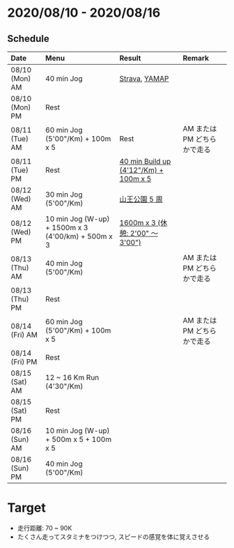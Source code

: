 # 2020/08/10 - 2020/08/16

## Schedule

| Date | Menu | Result | Remark |
|:---|:---|:---|:---|
| 08/10 (Mon) AM | 40 min Jog | [Strava](https://www.strava.com/activities/3890188530), [YAMAP](https://yamap.com/activities/7216449) | |
| 08/10 (Mon) PM | Rest | | |
| 08/11 (Tue) AM | 60 min Jog (5'00"/Km) + 100m x 5 | Rest | AM または PM どちらかで走る |
| 08/11 (Tue) PM | Rest | [40 min Build up (4'12"/Km) + 100m x 5](https://yamap.com/activities/7258201) | |
| 08/12 (Wed) AM | 30 min Jog (5'00"/Km) | [山王公園 5 周](https://yamap.com/activities/7261614) | |
| 08/12 (Wed) PM | 10 min Jog (W-up) + 1500m x 3 (4'00/km) + 500m x 3 | [1600m x 3 (休憩: 2'00" 〜 3'00")](https://yamap.com/activities/7271618) | |
| 08/13 (Thu) AM | 40 min Jog (5'00"/Km) | | AM または PM どちらかで走る |
| 08/13 (Thu) PM | Rest | | | |
| 08/14 (Fri) AM | 60 min Jog (5'00"/Km) + 100m x 5 | | AM または PM どちらかで走る |
| 08/14 (Fri) PM | Rest | | |
| 08/15 (Sat) AM | 12 ~ 16 Km Run (4'30"/Km) | | |
| 08/15 (Sat) PM | Rest | | |
| 08/16 (Sun) AM | 10 min Jog (W-up) + 500m x 5 + 100m x 5 | | |
| 08/16 (Sun) PM | 40 min Jog (5'00"/Km) | | |

# Target

* 走行距離: 70 ~ 90K
* たくさん走ってスタミナをつけつつ, スピードの感覚を体に覚えさせる

